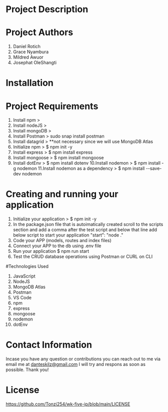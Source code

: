 # Project Description




# Project Authors
1. Daniel Rotich
2. Grace  Nyambura
3. Mildred Awuor
4. Josephat OleShangti


# Installation

Project Requirements
====================

1. Install npm > 
2. Install nodeJS >
3. Install mongoDB >
4. Install Postman > sudo snap install postman
5. Install datagrid > **not necessary since we will use MongoDB Atlas
6. Initialize npm > $ npm init -y
7. Install express > $ npm install express
8. Install mongoose > $ npm install mongoose
9. Install dotEnv > $ npm install dotenv
10.Install nodemon > $ npm install -g nodemon 
11.Install nodemon as a dependency > $ npm install --save-dev nodemon 


Creating and running your application
=====================================

1. Initialize your application > $ npm init -y
2. In the package.json file that is autoimatically created scroll to the scripts section and add a comma after the test script and below that line add below script to start your application 
"start": "node ."
3. Code your APP (models, routes and index files)
4. Connect your APP to the db using .env file
5. Run your application $ npm run start
6. Test the CRUD database operations using Postman or CURL on CLI


#Technologies Used

1. JavaScript
2. NodeJS
3. MongoDB Atlas
4. Postman
5. VS Code
6. npm
7. express
8. mongoose
9. nodemon
10. dotEnv


# Contact Information

Incase you have any question or contributions you can reach out to me via email me at danteskilz@gmail.com
I will try and respons as soon as possible. Thank you!


# License
https://github.com/Tonzi254/wk-five-ip/blob/main/LICENSE

